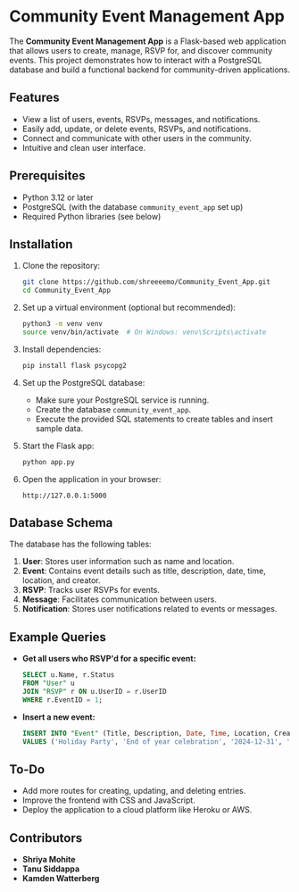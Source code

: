 # Community Event Management App

The **Community Event Management App** is a Flask-based web application that allows users to create, manage, RSVP for, and discover community events. This project demonstrates how to interact with a PostgreSQL database and build a functional backend for community-driven applications.

## Features
- View a list of users, events, RSVPs, messages, and notifications.
- Easily add, update, or delete events, RSVPs, and notifications.
- Connect and communicate with other users in the community.
- Intuitive and clean user interface.

## Prerequisites
- Python 3.12 or later
- PostgreSQL (with the database `community_event_app` set up)
- Required Python libraries (see below)

## Installation

1. Clone the repository:
    ```bash
    git clone https://github.com/shreeeemo/Community_Event_App.git
    cd Community_Event_App
    ```

2. Set up a virtual environment (optional but recommended):
    ```bash
    python3 -m venv venv
    source venv/bin/activate  # On Windows: venv\Scripts\activate
    ```

3. Install dependencies:
    ```bash
    pip install flask psycopg2
    ```

4. Set up the PostgreSQL database:
   - Make sure your PostgreSQL service is running.
   - Create the database `community_event_app`.
   - Execute the provided SQL statements to create tables and insert sample data.

5. Start the Flask app:
    ```bash
    python app.py
    ```

6. Open the application in your browser:
    ```
    http://127.0.0.1:5000
    ```


## Database Schema
The database has the following tables:
1. **User**: Stores user information such as name and location.
2. **Event**: Contains event details such as title, description, date, time, location, and creator.
3. **RSVP**: Tracks user RSVPs for events.
4. **Message**: Facilitates communication between users.
5. **Notification**: Stores user notifications related to events or messages.

## Example Queries
- **Get all users who RSVP'd for a specific event:**
    ```sql
    SELECT u.Name, r.Status
    FROM "User" u
    JOIN "RSVP" r ON u.UserID = r.UserID
    WHERE r.EventID = 1;
    ```
- **Insert a new event:**
    ```sql
    INSERT INTO "Event" (Title, Description, Date, Time, Location, CreatedBy) 
    VALUES ('Holiday Party', 'End of year celebration', '2024-12-31', '20:00:00', 'Tempe Hall', 5);
    ```

## To-Do
- Add more routes for creating, updating, and deleting entries.
- Improve the frontend with CSS and JavaScript.
- Deploy the application to a cloud platform like Heroku or AWS.

## Contributors
- **Shriya Mohite**
- **Tanu Siddappa**
- **Kamden Watterberg**

